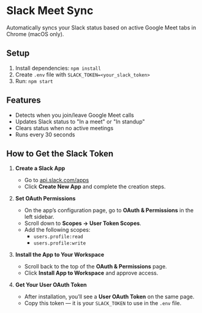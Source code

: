 # Slack Meet Sync

Automatically syncs your Slack status based on active Google Meet tabs in Chrome (macOS only).

## Setup

1. Install dependencies: `npm install`
2. Create `.env` file with `SLACK_TOKEN=<your_slack_token>`
3. Run: `npm start`

## Features

- Detects when you join/leave Google Meet calls
- Updates Slack status to "In a meet" or "In standup"
- Clears status when no active meetings
- Runs every 30 seconds

## How to Get the Slack Token

1. **Create a Slack App**  
   - Go to [api.slack.com/apps](https://api.slack.com/apps)  
   - Click **Create New App** and complete the creation steps.  

2. **Set OAuth Permissions**  
   - On the app’s configuration page, go to **OAuth & Permissions** in the left sidebar.  
   - Scroll down to **Scopes → User Token Scopes**.  
   - Add the following scopes:  
     - `users.profile:read`  
     - `users.profile:write`  

3. **Install the App to Your Workspace**  
   - Scroll back to the top of the **OAuth & Permissions** page.  
   - Click **Install App to Workspace** and approve access.  

4. **Get Your User OAuth Token**  
   - After installation, you’ll see a **User OAuth Token** on the same page.  
   - Copy this token — it is your `SLACK_TOKEN` to use in the `.env` file.  
